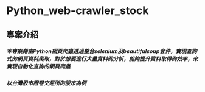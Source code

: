 # Python_web-crawler_stock
## 專案介紹
##### 本專案藉由Python網頁爬蟲透過整合selenium及beautifulsoup套件，實現查詢式的網頁資料爬取，對於想要進行大量資料的分析，能夠提升資料取得的效率，來實現自動化查詢的網頁爬蟲
##### 以台灣股市證卷交易所的股市為例


